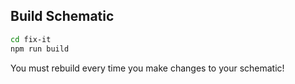 ## Build Schematic

```bash
cd fix-it
npm run build
```

You must rebuild every time you make changes to your schematic!


